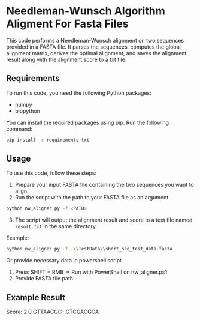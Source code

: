 # Needleman-Wunsch Algorithm Aligment For Fasta Files

This code performs a Needleman-Wunsch alignment on two sequences provided in a FASTA file. It parses the sequences, computes the global alignment matrix, derives the optimal alignment, and saves the alignment result along with the alignment score to a txt file.

## Requirements

To run this code, you need the following Python packages:

- numpy
- biopython

You can install the required packages using pip. Run the following command:

```sh
pip install -r requirements.txt
```

## Usage

To use this code, follow these steps:

1. Prepare your input FASTA file containing the two sequences you want to align.
2. Run the script with the path to your FASTA file as an argument.

```sh
python nw_aligner.py -f <PATH>
```

3. The script will output the alignment result and score to a text file named `result.txt` in the same directory.

Example:

```sh
python nw_aligner.py -f .\\TestData\\short_seq_test_data.fasta
```
Or provide necessary data in powershell script. 

1. Press SHIFT + RMB -> Run with PowerShell on nw_aligner.ps1
2. Provide FASTA file path

## Example Result

Score: 2.0
GTTAACGC-
GTCGACGCA



